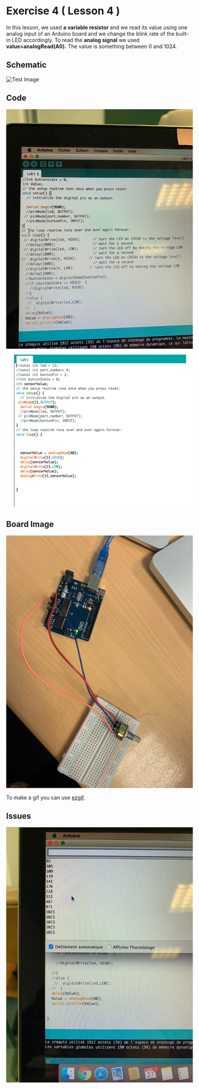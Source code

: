 


# Exercise 4 ( Lesson 4 )  

In this lesson, we used **a variable resistor** and we read its value using one analog input of an Arduino board and we change the blink rate of the built-in LED accordingly. 
To read the **analog signal** we used **value=analogRead(A0).** 
The value is something between 0 and 1024. 


## Schematic 
![Test Image](photo.png?raw=true)

## Code
![Test Image0](https://github.com/efrei-paris-sud/2020-C-Just-do-it/blob/main/lab/1/ex4/Capture%20d%E2%80%99e%CC%81cran%202020-12-02%20a%CC%80%2009.46.51.png)
![Test Image1](https://github.com/efrei-paris-sud/2020-C-Just-do-it/blob/main/lab/1/ex4/Capture%20d%E2%80%99e%CC%81cran%202020-12-03%20a%CC%80%2011.19.32.png) 
## Board Image
![Board](https://github.com/efrei-paris-sud/2020-C-Just-do-it/blob/main/lab/1/ex4/Capture%20d%E2%80%99e%CC%81cran%202020-12-02%20a%CC%80%2009.38.41.png)

To make a gif you can use [ezgif](https://ezgif.com/maker).
## Issues

![Test Image2](https://github.com/efrei-paris-sud/2020-C-Just-do-it/blob/main/lab/1/ex4/Capture%20d%E2%80%99e%CC%81cran%202020-12-02%20a%CC%80%2009.38.46.png)
